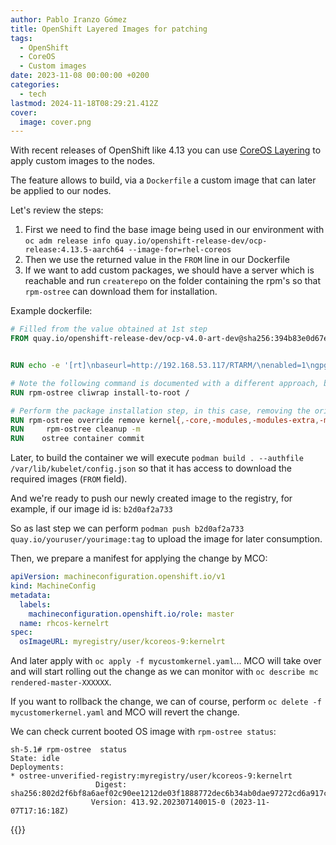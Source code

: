```yaml
---
author: Pablo Iranzo Gómez
title: OpenShift Layered Images for patching
tags:
  - OpenShift
  - CoreOS
  - Custom images
date: 2023-11-08 00:00:00 +0200
categories:
  - tech
lastmod: 2024-11-18T08:29:21.412Z
cover:
  image: cover.png
---
```


With recent releases of OpenShift like 4.13 you can use [CoreOS Layering](https://access.redhat.com/documentation/es-es/openshift_container_platform/4.13/html/post-installation_configuration/coreos-layering) to apply custom images to the nodes.

The feature allows to build, via a `Dockerfile` a custom image that can later be applied to our nodes.

Let's review the steps:

1. First we need to find the base image being used in our environment with `oc adm release info quay.io/openshift-release-dev/ocp-release:4.13.5-aarch64 --image-for=rhel-coreos`
1. Then we use the returned value in the `FROM` line in our Dockerfile
1. If we want to add custom packages, we should have a server which is reachable and run `createrepo` on the folder containing the rpm's so that `rpm-ostree` can download them for installation.

Example dockerfile:

```dockerfile
# Filled from the value obtained at 1st step
FROM quay.io/openshift-release-dev/ocp-v4.0-art-dev@sha256:394b83e0d67ea49314ba250e6e32710c5a7b807a19746c19f4f16d350b8636dd


RUN echo -e '[rt]\nbaseurl=http://192.168.53.117/RTARM/\nenabled=1\ngpgcheck=0\n' > /etc/yum.repos.d/rtkernel.repo

# Note the following command is documented with a different approach, but this one is working, a bug was raised for fixing official docs.
RUN rpm-ostree cliwrap install-to-root /

# Perform the package installation step, in this case, removing the original kernel and installing another kernel instead
RUN rpm-ostree override remove kernel{,-core,-modules,-modules-extra,-modules-core} --install=gobject-introspection --install=hdparm --install=kernel-rt --install=kernel-rt-core --install=kernel-rt-modules-core --install=libperf --install=libtraceevent --install=python3-dbus --install=python3-linux-procfs --install=python3-perf --install=python3-six --install=realtime-setup --install=tuna --install=tuned --install=tuned-profiles-realtime --install=virt-what --install=python3-pyudev --install=python3-gobject-base --install=kernel-rt-modules --install=python3-gobject-base-noarch
RUN     rpm-ostree cleanup -m
RUN    ostree container commit
```

Later, to build the container we will execute `podman build . --authfile /var/lib/kubelet/config.json` so that it has access to download the required images (`FROM` field).

And we're ready to push our newly created image to the registry, for example, if our image id is: `b2d0af2a733`

So as last step we can perform `podman push b2d0af2a733 quay.io/youruser/yourimage:tag` to upload the image for later consumption.

Then, we prepare a manifest for applying the change by MCO:

```yaml
apiVersion: machineconfiguration.openshift.io/v1
kind: MachineConfig
metadata:
  labels:
    machineconfiguration.openshift.io/role: master
  name: rhcos-kernelrt
spec:
  osImageURL: myregistry/user/kcoreos-9:kernelrt
```

And later apply with `oc apply -f mycustomkernel.yaml`... MCO will take over and will start rolling out the change as we can monitor with `oc describe mc rendered-master-XXXXXX`.

If you want to rollback the change, we can of course, perform `oc delete -f mycustomerkernel.yaml` and MCO will revert the change.

We can check current booted OS image with `rpm-ostree status`:

```console
sh-5.1# rpm-ostree  status
State: idle
Deployments:
* ostree-unverified-registry:myregistry/user/kcoreos-9:kernelrt
                   Digest: sha256:802d2f6bf8a6aef02c90ee1212de03f1888772dec6b34ab0dae97272cd6a917c
                  Version: 413.92.202307140015-0 (2023-11-07T17:16:18Z)
```

{{<enjoy>}}
